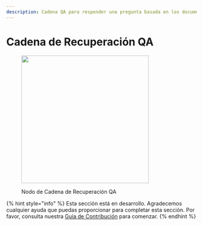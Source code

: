 ```yaml
---
description: Cadena QA para responder una pregunta basada en los documentos recuperados.
---
```


# Cadena de Recuperación QA

<figure><img src="../../../.gitbook/assets/image (38).png" alt="" width="337"><figcaption><p>Nodo de Cadena de Recuperación QA</p></figcaption></figure>

{% hint style="info" %}
Esta sección está en desarrollo. Agradecemos cualquier ayuda que puedas proporcionar para completar esta sección. Por favor, consulta nuestra [Guía de Contribución](../../../contributing/) para comenzar.
{% endhint %}
